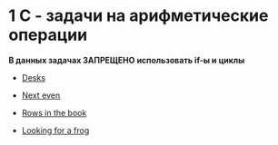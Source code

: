 # 1 С - задачи на арифметические операции

**В данных задачах ЗАПРЕЩЕНО использовать if-ы и циклы**

- [Desks](https://informatics.msk.ru/mod/statements/view.php?chapterid=3467#1)

- [Next even](https://informatics.msk.ru/mod/statements/view.php?chapterid=3465#1)

- [Rows in the book](https://informatics.msk.ru/mod/statements/view.php?id=8280#1)

- [Looking for a frog](https://informatics.msk.ru/mod/statements/view.php?chapterid=534#1)
